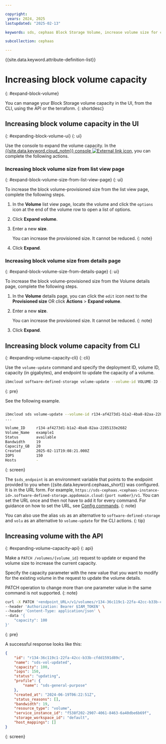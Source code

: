 ```yaml
---

copyright:
 years: 2024, 2025
lastupdated: "2025-02-13"

keywords: sds, cephaas Block Storage Volume, increase volume size for cephaas, manage volume, expand volume size

subcollection: cephaas

---
```


{{site.data.keyword.attribute-definition-list}}

# Increasing block volume capacity
{: #expand-block-volume}

You can manage your Block Storage volume capacity in the UI, from the CLI, using the API or the terraform.
{: shortdesc}

## Increasing block volume capacity in the UI
{: #expanding-block-volume-ui}
{: ui}

Use the console to expand the volume capacity. In the [{{site.data.keyword.cloud_notm}} console ![External link icon](../icons/launch-glyph.svg "External link icon")](https://{DomainName}/software-defined-storage), you can complete the following actions.


### Increasing block volume size from list view page
{: #expand-block-volume-size-from-list-view-page}
{: ui}

To increase the block volume-provisioned size from the list view page, complete the following steps.

1. In the **Volume** list view page, locate the volume and click the `options` icon at the end of the volume row to open a list of options.
3. Click **Expand volume**.
2. Enter a new **size**.

    You can increase the provisioned size. It cannot be reduced.
    {: note}

3. Click **Expand**.


### Increasing block volume size from details page
{: #expand-block-volume-size-from-details-page}
{: ui}

To increase the block volume-provisioned size from the Volume details page, complete the following steps.

1. In the **Volume** details page, you can click the `edit` icon next to the **Provisioned size** OR click **Actions** > **Expand volume**.
2. Enter a new **size**.

    You can increase the provisioned size. It cannot be reduced.
    {: note}

3. Click **Expand**.



## Increasing block volume capacity from CLI
{: #expanding-volume-capacity-cli}
{: cli}

Use the `volume-update` command and specify the deployment ID, volume ID, capacity (in gigabytes), and endpoint to update the capacity of a volume.

```sh
ibmcloud software-defined-storage volume-update --volume-id VOLUME-ID --capacity CAPACITY --url string
```
{: pre}

See the following example.

```bash

ibmcloud sds volume-update --volume-id r134-af4273d1-b1a2-4ba8-82aa-2285133e2682 --capacity 20 --url $sds_endpoint
...

Volume_ID     r134-af4273d1-b1a2-4ba8-82aa-2285133e2682
Volume_Name   example1
Status        available
Bandwidth     19
Capacity_GB   20
Created       2025-02-11T19:08:21.000Z
IOPS          150
Hosts         -
```
{: screen}

The `$sds_endpoint` is an environment variable that points to the endpoint provided to you when {{site.data.keyword.cephaas_short}} was configured. It is in the URL form. For example, `https://sds-cephaas.<cephaas-instance-id>.software-defined-storage.appdomain.cloud:{port number}/v1`. You can set the URL once and then not have to add it for every command. For guidance on how to set the URL, see [Config commands](/docs/cephaas?topic=cephaas-ic-sds-cli-reference&interface=cli#ic-config-commands).
{: note}

You can also use the alias `sds` as an alternative to `software-defined-storage` and `volu` as an alternative to `volume-update` for the CLI actions.
{: tip}


## Increasing volume with the API
{: #expanding-volume-capacity-api}
{: api}

Make a `PATCH /volumes/{volume_id}` request to update or expand the volume size to increase the current capacity.

Specify the capacity parameter with the new value that you want to modify for the existing volume in the request to update the volume details.

PATCH operation to change more than one parameter value in the same command is not supported.
{: note}


```sh
curl -X PATCH '<endpoint_URL>/v1/volumes/r134-36c119c1-22fa-42cc-b33b-cfdd1591d89c' \
--header 'Authorization: Bearer $IAM_TOKEN' \
--header 'Content-Type: application/json' \
--data '{
    "capacity": 100
}'
```
{: pre}

A successful response looks like this:

```json
{
    "id": "r134-36c119c1-22fa-42cc-b33b-cfdd1591d89c",
    "name": "sds-vol-updated",
    "capacity": 100,
    "iops": 150,
    "status": "updating",
    "profile": {
        "name": "sds-general-purpose"
    },
    "created_at": "2024-06-19T06:22:51Z",
    "status_reasons": [],
    "bandwidth": 19,
    "resource_type": "volume",
    "service_instance_id": "f538f202-2907-4061-8463-6a40dbe6b69f",
    "storage_workspace_id": "default",
    "host_mappings": []
}
```
{: screen}
